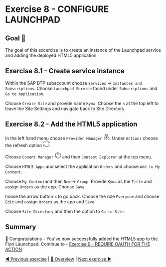 # Exercise 8 - CONFIGURE LAUNCHPAD

## Goal 🎯

The goal of this excercise is to create an instance of the Launchpad service and adding the deployed HTML5 application.

## Exercise 8.1 - Create service instance

Within the SAP BTP subaccount choose `Services` -> `Instances and Subscriptions`. Choose `Launchpad Service` found under `Subscriptions` and `Go to Application`. 

Choose `Create Site` and provide name `Kyma`. Choose the `<` at the top left to leave the Site Settings and navigate back to Site Directory.

## Exercise 8.2 - Add the HTML5 application

In the left hand menu choose `Provider Manager` ![Icon](/exercises/ex8/images/08_01_001.png). Under `Actions` choose the refresh option ![Icon](/exercises/ex8/images/08_03_001.png). 

Choose `Conent Manager` ![Icon](/exercises/ex8/images/08_02_001.png) and then  `Content Explorer` at the top menu. 

Choose `HTML5 Apps` and select the application `Orders` and choose `Add to My Content`. 

Choose `My Content`and then `New` -> `Group`. Provide `Kyma` as the `Title` and assign `Orders` as the app. Choose `Save`.

hoose the arrow button `<` to go back. Choose the role `Everyone` and choose `Edit` and assign `Orders` as the app and `Save`. 

Choose `Site Directory` and then the option to `Go to Site`.


## Summary

🎉 Congratulations - You've now successfully added the HTML5 app to the Fiori Launchpad. Continue to - [Exercise 9 - REQUIRE OAUTH FOR THE ACTION](../ex9/README.md)

[◀ Previous exercise](../ex7/README.md) | [🔼 Overview](../../README.md) | [Next exercise ▶](../ex9/README.md)
